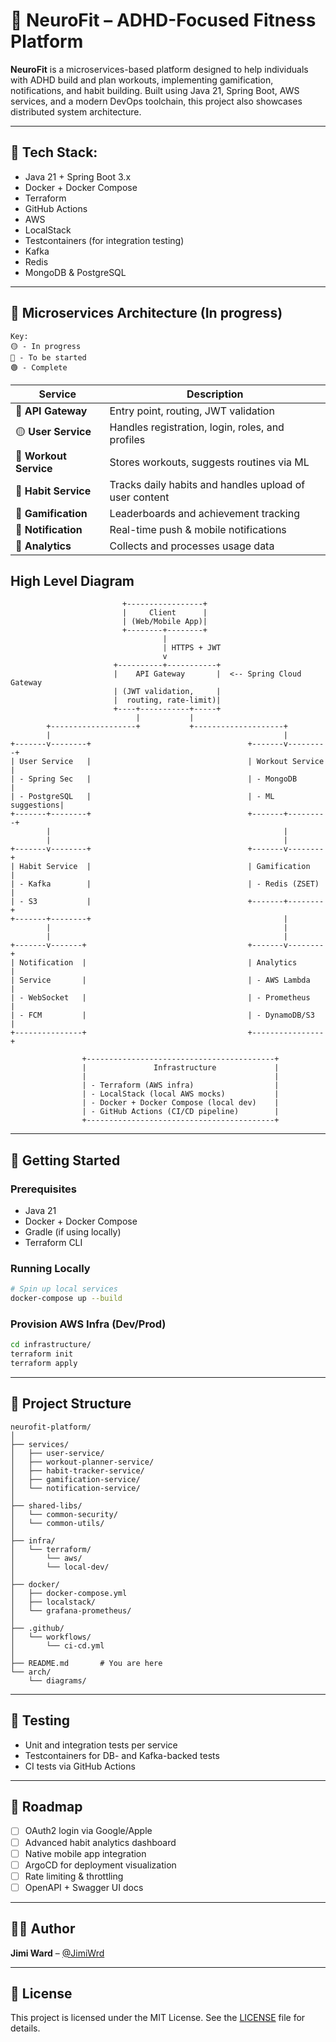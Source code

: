 # 🧠 NeuroFit – ADHD-Focused Fitness Platform

**NeuroFit** is a microservices-based platform designed to help individuals with ADHD build and plan workouts, implementing gamification, notifications, and habit building. 
Built using Java 21, Spring Boot, AWS services, and a modern DevOps toolchain, this project also showcases distributed system architecture.

---

## 🧰 Tech Stack:

- Java 21 + Spring Boot 3.x
- Docker + Docker Compose
- Terraform
- GitHub Actions
- AWS
- LocalStack
- Testcontainers (for integration testing)
- Kafka
- Redis
- MongoDB & PostgreSQL

---

## 🧱 Microservices Architecture (In progress)

```
Key:
🟡 - In progress
🔴 - To be started
🟢 - Complete
```

| Service              | Description |
|----------------------|-------------|
|🔴 **API Gateway**      | Entry point, routing, JWT validation|
|🟡 **User Service**     | Handles registration, login, roles, and profiles|
|🔴 **Workout Service**  | Stores workouts, suggests routines via ML|
|🔴 **Habit Service**    | Tracks daily habits and handles upload of user content|
|🔴 **Gamification**     | Leaderboards and achievement tracking|
|🔴 **Notification**     | Real-time push & mobile notifications|
|🔴 **Analytics**        | Collects and processes usage data |

## High Level Diagram

```
                         +-----------------+
                         |     Client      |
                         | (Web/Mobile App)|
                         +--------+--------+
                                  |
                                  | HTTPS + JWT
                                  v
                       +----------+-----------+
                       |    API Gateway       |  <-- Spring Cloud Gateway
                       | (JWT validation,     |
                       |  routing, rate-limit)|
                       +----+-----------+-----+
                            |           |
        +-------------------+           +--------------------+
        |                                                    |
+-------v--------+                                   +-------v---------+
| User Service   |                                   | Workout Service |
| - Spring Sec   |                                   | - MongoDB       |
| - PostgreSQL   |                                   | - ML suggestions|
+-------+--------+                                   +-------+---------+
        |                                                    |
        |                                                    |
+-------v--------+                                   +-------v--------+
| Habit Service  |                                   | Gamification   |
| - Kafka        |                                   | - Redis (ZSET) |
| - S3           |                                   +-------+--------+
+-------+--------+                                           |
        |                                                    |
        |                                                    |
+-------v-------+                                    +-------v--------+
| Notification  |                                    | Analytics      |
| Service       |                                    | - AWS Lambda   |
| - WebSocket   |                                    | - Prometheus   |
| - FCM         |                                    | - DynamoDB/S3  |
+---------------+                                    +----------------+

                +------------------------------------------+
                |               Infrastructure             |
                |                                          |
                | - Terraform (AWS infra)                  |
                | - LocalStack (local AWS mocks)           |
                | - Docker + Docker Compose (local dev)    |
                | - GitHub Actions (CI/CD pipeline)        |
                +------------------------------------------+

```

---

## 🚀 Getting Started

### Prerequisites
- Java 21
- Docker + Docker Compose
- Gradle (if using locally)
- Terraform CLI

### Running Locally
```bash
# Spin up local services
docker-compose up --build
````

### Provision AWS Infra (Dev/Prod)

```bash
cd infrastructure/
terraform init
terraform apply
```

---

## 📂 Project Structure

```plaintext
neurofit-platform/
│
├── services/
│   ├── user-service/
│   ├── workout-planner-service/
│   ├── habit-tracker-service/
│   ├── gamification-service/
│   └── notification-service/
│
├── shared-libs/
│   └── common-security/
│   └── common-utils/
│
├── infra/
│   └── terraform/
│       └── aws/
│       └── local-dev/
│
├── docker/
│   ├── docker-compose.yml
│   ├── localstack/
│   └── grafana-prometheus/
│
├── .github/
│   └── workflows/
│       └── ci-cd.yml
│
├── README.md       # You are here
└── arch/
    └── diagrams/

```

---

## 🧪 Testing

* Unit and integration tests per service
* Testcontainers for DB- and Kafka-backed tests
* CI tests via GitHub Actions

---

## 🧭 Roadmap

* [ ] OAuth2 login via Google/Apple
* [ ] Advanced habit analytics dashboard
* [ ] Native mobile app integration
* [ ] ArgoCD for deployment visualization
* [ ] Rate limiting & throttling
* [ ] OpenAPI + Swagger UI docs

---

## 🧑‍💻 Author

**Jimi Ward** – [@JimiWrd](https://github.com/JimiWrd)

---

## 📝 License

This project is licensed under the MIT License. See the [LICENSE](./LICENSE) file for details.
